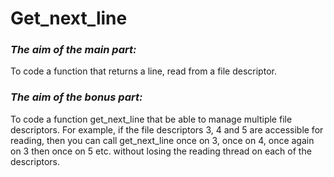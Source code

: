 # Get_next_line
### ***The aim of the main part:*** 
To code a function that returns a line, read from a file descriptor.

### ***The aim of the bonus part:*** 
To code a function get_next_line that be able to manage multiple file descriptors. For
example, if the file descriptors 3, 4 and 5 are accessible for reading, then you can
call get_next_line once on 3, once on 4, once again on 3 then once on 5 etc.
without losing the reading thread on each of the descriptors.
